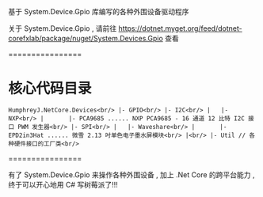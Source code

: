 基于 System.Device.Gpio 库编写的各种外围设备驱动程序

关于 System.Device.Gpio , 请前往 https://dotnet.myget.org/feed/dotnet-corefxlab/package/nuget/System.Devices.Gpio 查看

================

核心代码目录
========

`
HumphreyJ.NetCore.Devices<br/>
 |-	GPIO<br/>
 |-	I2C<br/>
 |	 |-	NXP<br/>
 |		 |-	PCA9685 ...... NXP PCA9685 - 16 通道 12 比特 I2C 接口 PWM 发生器<br/>
 |-	SPI<br/>
 |	 |-	Waveshare<br/>
 |		 |-	EPD2in3Hat ...... 微雪 2.13 吋单色电子墨水屏模块<br/>
 |<br/>
 |-	Util // 各种硬件接口的工厂类<br/>
 `

================

有了 System.Device.Gpio 来操作各种外围设备 , 加上 .Net Core 的跨平台能力 , 终于可以开心地用 C# 写树莓派了!!!
